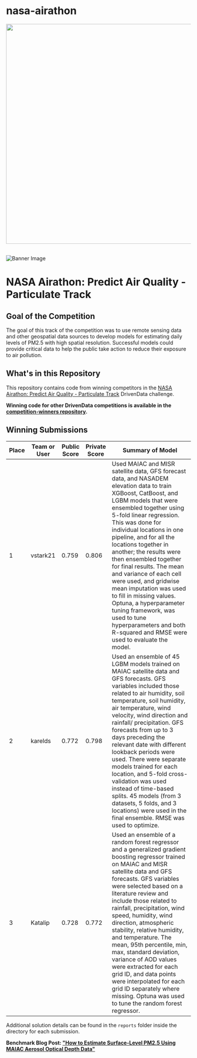 # nasa-airathon

[<img src='https://s3.amazonaws.com/drivendata-public-assets/logo-white-blue.png' width='600'>](https://www.drivendata.org/)
<br><br>

![Banner Image](https://drivendata-public-assets.s3.amazonaws.com/nasa-aq-banner-web.jpg)

# NASA Airathon: Predict Air Quality - Particulate Track

## Goal of the Competition
The goal of this track of the competition was to use remote sensing data and other geospatial data sources to develop models for estimating daily levels of PM2.5 with high spatial resolution. Successful models could provide critical data to help the public take action to reduce their exposure to air pollution.

## What's in this Repository

This repository contains code from winning competitors in the [NASA Airathon: Predict Air Quality - Particulate Track](https://www.drivendata.org/competitions/88/competition-air-quality-pm/) DrivenData challenge.

**Winning code for other DrivenData competitions is available in the [competition-winners repository](https://github.com/drivendataorg/competition-winners).**

## Winning Submissions

Place |Team or User | Public Score | Private Score | Summary of Model
--- | --- | ---   | ---   | ---
1   | vstark21 | 0.759 | 0.806 | Used MAIAC and MISR satellite data, GFS forecast data, and NASADEM elevation data to train XGBoost, CatBoost, and LGBM models that were ensembled together using 5-fold linear regression. This was done for individual locations in one pipeline, and for all the locations together in another; the results were then ensembled together for final results. The mean and variance of each cell were used, and gridwise mean imputation was used to fill in missing values. Optuna, a hyperparameter tuning framework, was used to tune hyperparameters and both R-squared and RMSE were used to evaluate the model.
2   | karelds | 0.772 | 0.798 | Used an ensemble of 45 LGBM models trained on MAIAC satellite data and GFS forecasts. GFS variables included those related to air humidity, soil temperature, soil humidity, air temperature, wind velocity, wind direction and rainfall/ precipitation. GFS forecasts from up to 3 days preceding the relevant date with different lookback periods were used. There were separate models trained for each location, and 5-fold cross-validation was used instead of time-based splits. 45 models (from 3 datasets, 5 folds, and 3 locations) were used in the final ensemble. RMSE was used to optimize.
3   | Katalip | 0.728 | 0.772 | Used an ensemble of a random forest regressor and a generalized gradient boosting regressor trained on MAIAC and MISR satellite data and GFS forecasts. GFS variables were selected based on a literature review and include those related to rainfall, precipitation, wind speed, humidity, wind direction, atmospheric stability, relative humidity, and temperature. The mean, 95th percentile, min, max, standard deviation, variance of AOD values were extracted for each grid ID, and data points were interpolated for each grid ID separately where missing. Optuna was used to tune the random forest regressor.

Additional solution details can be found in the `reports` folder inside the directory for each submission.

**Benchmark Blog Post: ["How to Estimate Surface-Level PM2.5 Using MAIAC Aerosol Optical Depth Data"](https://www.drivendata.co/blog/predict-pm25-benchmark/)**
